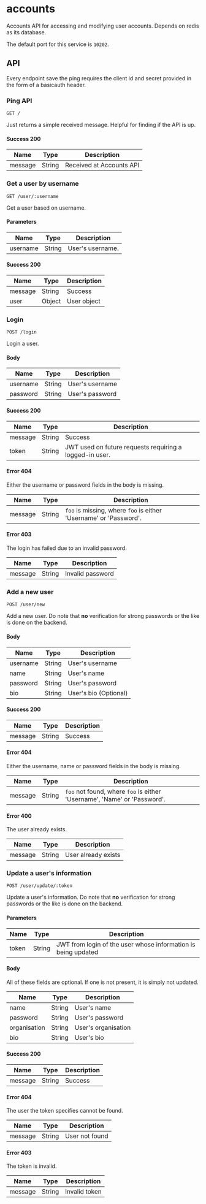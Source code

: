 # accounts

Accounts API for accessing and modifying user accounts. Depends on redis as its database.

The default port for this service is ```10202```.

## API

Every endpoint save the ping requires the client id and secret provided in the form of a basicauth header.

### Ping API

```
GET /
```

Just returns a simple received message. Helpful for finding if the API is up.

#### Success 200

| Name | Type | Description |
| ---- | ---- | ----------- |
| message | String | Received at Accounts API|

### Get a user by username

```
GET /user/:username
```

Get a user based on username.

#### Parameters

| Name | Type | Description |
| ---- | ---- | ----------- |
| username | String | User's username.|

#### Success 200

| Name | Type | Description |
| ---- | ---- | ----------- |
| message | String | Success |
| user | Object | User object |

### Login

```
POST /login
```

Login a user.

#### Body

| Name | Type | Description |
| ---- | ---- | ----------- |
| username | String | User's username |
| password | String | User's password |

#### Success 200

| Name | Type | Description |
| ---- | ---- | ----------- |
| message | String | Success |
| token | String | JWT used on future requests requiring a logged-in user. |

#### Error 404

Either the username or password fields in the body is missing.

| Name | Type | Description |
| ---- | ---- | ----------- |
| message | String | ```foo``` is missing, where ```foo``` is either 'Username' or 'Password'. |

#### Error 403

The login has failed due to an invalid password.

| Name | Type | Description |
| ---- | ---- | ----------- |
| message | String | Invalid password |

### Add a new user

```
POST /user/new
```

Add a new user. Do note that **no** verification for strong passwords or the like is done on the backend.

#### Body

| Name | Type | Description |
| ---- | ---- | ----------- |
| username | String | User's username |
| name | String | User's name |
| password | String | User's password |
| bio | String | User's bio (Optional) |

#### Success 200

| Name | Type | Description |
| ---- | ---- | ----------- |
| message | String | Success |

#### Error 404

Either the username, name or password fields in the body is missing.

| Name | Type | Description |
| ---- | ---- | ----------- |
| message | String | ```foo``` not found, where ```foo``` is either 'Username', 'Name' or 'Password'. |

#### Error 400

The user already exists.

| Name | Type | Description |
| ---- | ---- | ----------- |
| message | String | User already exists |

### Update a user's information

```
POST /user/update/:token
```

Update a user's information. Do note that **no** verification for strong passwords or the like is done on the backend.

#### Parameters

| Name | Type | Description |
| ---- | ---- | ----------- |
| token | String | JWT from login of the user whose information is being updated |

#### Body

All of these fields are optional. If one is not present, it is simply not updated.

| Name | Type | Description |
| ---- | ---- | ----------- |
| name | String | User's name |
| password | String | User's password |
| organisation | String | User's organisation |
| bio | String | User's bio |

#### Success 200

| Name | Type | Description |
| ---- | ---- | ----------- |
| message | String | Success |

#### Error 404

The user the token specifies cannot be found.

| Name | Type | Description |
| ---- | ---- | ----------- |
| message | String | User not found |

#### Error 403

The token is invalid.

| Name | Type | Description |
| ---- | ---- | ----------- |
| message | String | Invalid token |

